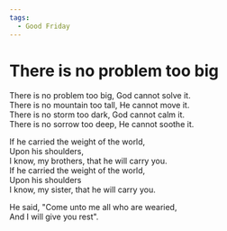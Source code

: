 ```yaml
---
tags:
  - Good Friday
---
```



  
# There is no problem too big  
  
There is no problem too big, God cannot solve it.  
There is no mountain too tall, He cannot move it.  
There is no storm too dark, God cannot calm it.  
There is no sorrow too deep, He cannot soothe it.  
  
If he carried the weight of the world,  
Upon his shoulders,  
I know, my brothers, that he will carry you.  
If he carried the weight of the world,  
Upon his shoulders  
I know, my sister, that he will carry you.  
  
He said, "Come unto me all who are wearied,  
And I will give you rest".  